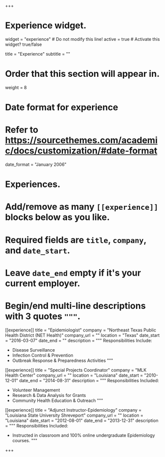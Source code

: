 +++
# Experience widget.
widget = "experience"  # Do not modify this line!
active = true  # Activate this widget? true/false

title = "Experience"
subtitle = ""

# Order that this section will appear in.
weight = 8

# Date format for experience
#   Refer to https://sourcethemes.com/academic/docs/customization/#date-format
date_format = "January 2006"

# Experiences.
#   Add/remove as many `[[experience]]` blocks below as you like.
#   Required fields are `title`, `company`, and `date_start`.
#   Leave `date_end` empty if it's your current employer.
#   Begin/end multi-line descriptions with 3 quotes `"""`.
[[experience]]
  title = "Epidemiologist"
  company = "Northeast Texas Public Health District (NET Health)"
  company_url = ""
  location = "Texas"
  date_start = "2016-03-07"
  date_end = ""
  description = """
  Responsibilities Include:
  
  * Disease Surveillance 
  * Infection Control & Prevention
  * Outbreak Response & Preparedness Activities
  """

[[experience]]
  title = "Special Projects Coordinator"
  company = "MLK Health Center"
  company_url = ""
  location = "Louisiana"
  date_start = "2010-12-01"
  date_end = "2014-08-31"
  description = """
  Responsibilities Included:
  
  * Volunteer Management 
  * Research & Data Analysis for Grants
  * Community Health Education & Outreach
  """

[[experience]]
  title = "Adjunct Instructor-Epidemiology"
  company = "Louisiana State University Shreveport"
  company_url = ""
  location = "Louisiana"
  date_start = "2012-08-01"
  date_end = "2013-12-31"
  description = """
  Responsibilities Included: 
  
  * Instructed in classroom and 100% online undergraduate Epidemiology courses.
  """

+++

